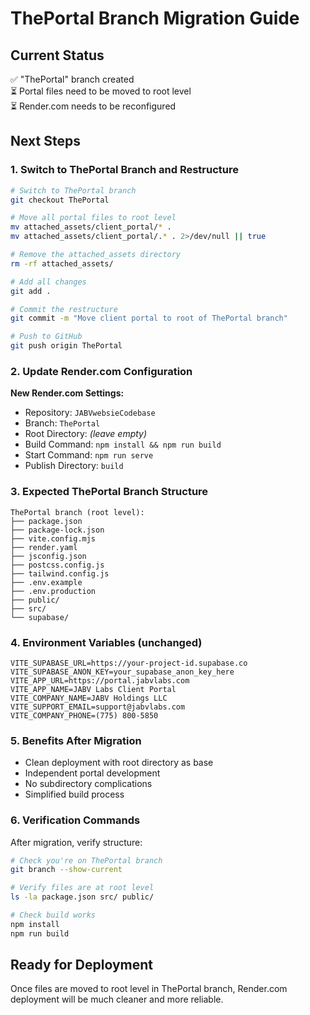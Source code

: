 # ThePortal Branch Migration Guide

## Current Status
✅ "ThePortal" branch created  
⏳ Portal files need to be moved to root level  
⏳ Render.com needs to be reconfigured  

## Next Steps

### 1. Switch to ThePortal Branch and Restructure
```bash
# Switch to ThePortal branch
git checkout ThePortal

# Move all portal files to root level
mv attached_assets/client_portal/* .
mv attached_assets/client_portal/.* . 2>/dev/null || true

# Remove the attached_assets directory
rm -rf attached_assets/

# Add all changes
git add .

# Commit the restructure
git commit -m "Move client portal to root of ThePortal branch"

# Push to GitHub
git push origin ThePortal
```

### 2. Update Render.com Configuration

**New Render.com Settings:**
- Repository: `JABVwebsieCodebase`
- Branch: `ThePortal`
- Root Directory: *(leave empty)*
- Build Command: `npm install && npm run build`
- Start Command: `npm run serve`
- Publish Directory: `build`

### 3. Expected ThePortal Branch Structure
```
ThePortal branch (root level):
├── package.json
├── package-lock.json
├── vite.config.mjs
├── render.yaml
├── jsconfig.json
├── postcss.config.js
├── tailwind.config.js
├── .env.example
├── .env.production
├── public/
├── src/
└── supabase/
```

### 4. Environment Variables (unchanged)
```
VITE_SUPABASE_URL=https://your-project-id.supabase.co
VITE_SUPABASE_ANON_KEY=your_supabase_anon_key_here
VITE_APP_URL=https://portal.jabvlabs.com
VITE_APP_NAME=JABV Labs Client Portal
VITE_COMPANY_NAME=JABV Holdings LLC
VITE_SUPPORT_EMAIL=support@jabvlabs.com
VITE_COMPANY_PHONE=(775) 800-5850
```

### 5. Benefits After Migration
- Clean deployment with root directory as base
- Independent portal development
- No subdirectory complications
- Simplified build process

### 6. Verification Commands
After migration, verify structure:
```bash
# Check you're on ThePortal branch
git branch --show-current

# Verify files are at root level
ls -la package.json src/ public/

# Check build works
npm install
npm run build
```

## Ready for Deployment
Once files are moved to root level in ThePortal branch, Render.com deployment will be much cleaner and more reliable.